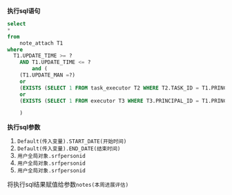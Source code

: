 <p class="panel-title"><b>执行sql语句</b></p>

```sql
select
*
from
	note_attach T1
where
  T1.UPDATE_TIME >= ?
    AND T1.UPDATE_TIME <= ?
    	and (
    (T1.UPDATE_MAN =?)
	or 
	(EXISTS (SELECT 1 FROM task_executor T2 WHERE T2.TASK_ID = T1.PRINCIPAL_ID AND T2.USER_ID = ?))
	or
	(EXISTS (SELECT 1 FROM executor T3 WHERE T3.PRINCIPAL_ID = T1.PRINCIPAL_ID AND T3.USER_ID = ?))

	)
```

<p class="panel-title"><b>执行sql参数</b></p>

1. `Default(传入变量).START_DATE(开始时间)`
2. `Default(传入变量).END_DATE(结束时间)`
3. `用户全局对象.srfpersonid`
4. `用户全局对象.srfpersonid`
5. `用户全局对象.srfpersonid`

将执行sql结果赋值给参数`notes(本周进展评估)`
